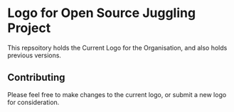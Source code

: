 # Logo for Open Source Juggling Project

This repsoitory holds the Current Logo for the Organisation, and also holds previous versions.

## Contributing

Please feel free to make changes to the current logo, or submit a new logo for consideration.
